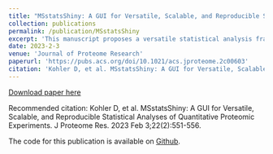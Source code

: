 ```yaml
---
title: "MSstatsShiny: A GUI for Versatile, Scalable, and Reproducible Statistical Analyses of Quantitative Proteomic Experiments"
collection: publications
permalink: /publication/MSstatsShiny
excerpt: 'This manuscript proposes a versatile statistical analysis framework that accurately detects relative changes in PTMs.'
date: 2023-2-3
venue: 'Journal of Proteome Research'
paperurl: 'https://pubs.acs.org/doi/10.1021/acs.jproteome.2c00603'
citation: 'Kohler D, et al. MSstatsShiny: A GUI for Versatile, Scalable, and Reproducible Statistical Analyses of Quantitative Proteomic Experiments. J Proteome Res. 2023 Feb 3;22(2):551-556.'
---
```


[Download paper here](http://devonjkohler.github.io/files/MSstatsShiny.pdf)

Recommended citation: Kohler D, et al. MSstatsShiny: A GUI for Versatile, Scalable, and Reproducible Statistical Analyses of Quantitative Proteomic Experiments. J Proteome Res. 2023 Feb 3;22(2):551-556.

The code for this publication is available on [Github](https://github.com/Vitek-Lab/MSstatsShiny).